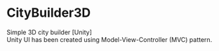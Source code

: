 # CityBuilder3D<br>
Simple 3D city builder [Unity]<br>
Unity UI has been created using Model-View-Controller (MVC) pattern.<br>
